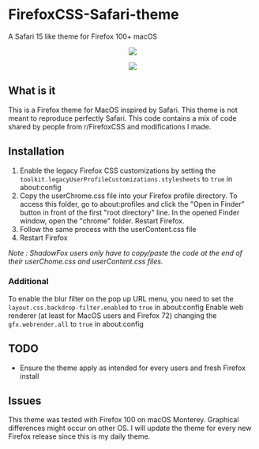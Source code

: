 # FirefoxCSS-Safari-theme
A Safari 15 like theme for Firefox 100+ macOS

<p align="center">
  <img src="https://github.com/Pepitortue/FirefoxCSS-Safari-theme/blob/master/Showcase%20Dark.png">
</p>
<p align="center">
  <img src="https://github.com/Pepitortue/FirefoxCSS-Safari-theme/blob/master/Showcase%20Light.png">
</p>

## What is it
This is a Firefox theme for MacOS inspired by Safari. This theme is not meant to reproduce perfectly Safari.
This code contains a mix of code shared by people from r/FirefoxCSS and modifications I made.

## Installation
1. Enable the legacy Firefox CSS customizations by setting the `toolkit.legacyUserProfileCustomizations.stylesheets` to `true` in about:config
2. Copy the userChrome.css file into your Firefox profile directory.
To access this folder, go to about:profiles and click the "Open in Finder" button in front of the first "root directory" line. In the opened Finder window, open the "chrome" folder.
Restart Firefox.
3. Follow the same process with the userContent.css file
4. Restart Firefox

*Note : ShadowFox users only have to copy/paste the code at the end of their userChome.css and userContent.css files.*

### Additional
To enable the blur filter on the pop up URL menu, you need to set the `layout.css.backdrop-filter.enabled` to `true` in about:config
Enable web renderer (at least for MacOS users and Firefox 72) changing the `gfx.webrender.all` to `true` in about:config

## TODO
* Ensure the theme apply as intended for every users and fresh Firefox install

## Issues
This theme was tested with Firefox 100 on macOS Monterey. Graphical differences might occur on other OS.
I will update the theme for every new Firefox release since this is my daily theme.
